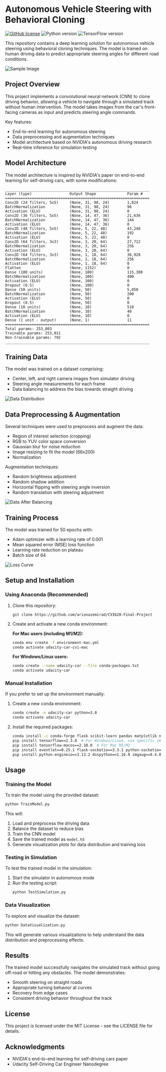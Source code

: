 # Autonomous Vehicle Steering with Behavioral Cloning

[![GitHub license](https://img.shields.io/github/license/Naereen/StrapDown.js.svg)](https://github.com/your-username/your-repo/blob/master/LICENSE)
![Python version](https://img.shields.io/badge/python-3.8-blue.svg)
![TensorFlow version](https://img.shields.io/badge/tensorflow-2.10.0-orange.svg)

This repository contains a deep learning solution for autonomous vehicle steering using behavioral cloning techniques. The model is trained on human driving data to predict appropriate steering angles for different road conditions.

![Sample Image](balanced_data_distribution.png)

## Project Overview

This project implements a convolutional neural network (CNN) to clone driving behavior, allowing a vehicle to navigate through a simulated track without human intervention. The model takes images from the car's front-facing cameras as input and predicts steering angle commands.

Key features:

- End-to-end learning for autonomous steering
- Data preprocessing and augmentation techniques
- Model architecture based on NVIDIA's autonomous driving research
- Real-time inference for simulation testing

## Model Architecture

The model architecture is inspired by NVIDIA's paper on end-to-end learning for self-driving cars, with some modifications:

```
_________________________________________________________________
Layer (type)                 Output Shape              Param #
=================================================================
Conv2D (24 filters, 5x5)     (None, 31, 98, 24)        1,824
BatchNormalization           (None, 31, 98, 24)        96
Activation (ELU)             (None, 31, 98, 24)        0
Conv2D (36 filters, 5x5)     (None, 14, 47, 36)        21,636
BatchNormalization           (None, 14, 47, 36)        144
Activation (ELU)             (None, 14, 47, 36)        0
Conv2D (48 filters, 5x5)     (None, 5, 22, 48)         43,248
BatchNormalization           (None, 5, 22, 48)         192
Activation (ELU)             (None, 5, 22, 48)         0
Conv2D (64 filters, 3x3)     (None, 3, 20, 64)         27,712
BatchNormalization           (None, 3, 20, 64)         256
Activation (ELU)             (None, 3, 20, 64)         0
Conv2D (64 filters, 3x3)     (None, 1, 18, 64)         36,928
BatchNormalization           (None, 1, 18, 64)         256
Activation (ELU)             (None, 1, 18, 64)         0
Flatten                      (None, 1152)              0
Dense (100 units)            (None, 100)               115,300
BatchNormalization           (None, 100)               400
Activation (ELU)             (None, 100)               0
Dropout (0.5)                (None, 100)               0
Dense (50 units)             (None, 50)                5,050
BatchNormalization           (None, 50)                200
Activation (ELU)             (None, 50)                0
Dropout (0.5)                (None, 50)                0
Dense (10 units)             (None, 10)                510
BatchNormalization           (None, 10)                40
Activation (ELU)             (None, 10)                0
Dense (1 unit - output)      (None, 1)                 11
=================================================================
Total params: 253,803
Trainable params: 253,011
Non-trainable params: 792
_________________________________________________________________
```

## Training Data

The model was trained on a dataset comprising:

- Center, left, and right camera images from simulator driving
- Steering angle measurements for each frame
- Data balancing to address the bias towards straight driving

![Data Distribution](original_data_distribution.png)

## Data Preprocessing & Augmentation

Several techniques were used to preprocess and augment the data:

- Region of interest selection (cropping)
- RGB to YUV color space conversion
- Gaussian blur for noise reduction
- Image resizing to fit the model (66x200)
- Normalization

Augmentation techniques:

- Random brightness adjustment
- Random shadow addition
- Horizontal flipping with steering angle inversion
- Random translation with steering adjustment

![Data After Balancing](balanced_data_distribution.png)

## Training Process

The model was trained for 50 epochs with:

- Adam optimizer with a learning rate of 0.001
- Mean squared error (MSE) loss function
- Learning rate reduction on plateau
- Batch size of 64

![Loss Curve](loss_curve.png)

## Setup and Installation

### Using Anaconda (Recommended)

1. Clone this repository:

   ```bash[
   git clone https://github.com/arionazemirad/CVI620-Final-Project
   ```

2. Create and activate a new conda environment:

   **For Mac users (including M1/M2):**

   ```bash
   conda env create -f environment-mac.yml
   conda activate udacity-car-cvi-mac
   ```

   **For Windows/Linux users:**

   ```bash
   conda create --name udacity-car --file conda-packages.txt
   conda activate udacity-car
   ```

### Manual Installation

If you prefer to set up the environment manually:

1. Create a new conda environment:

   ```bash
   conda create -n udacity-car python=3.8
   conda activate udacity-car
   ```

2. Install the required packages:
   ```bash
   conda install -c conda-forge flask scikit-learn pandas matplotlib numpy opencv h5py jupyter
   pip install tensorflow==2.3.0  # For Windows/Linux, use specific version compatible with your hardware
   pip install tensorflow-macos==2.10.0  # For Mac M1/M2
   pip install eventlet==0.25.1 flask-socketio==3.3.1 python-socketio==4.6.1
   pip install python-engineio==3.13.2 dnspython==1.16.0 imgaug==0.4.0
   ```

## Usage

### Training the Model

To train the model using the provided dataset:

```bash
python TrainModel.py
```

This will:

1. Load and preprocess the driving data
2. Balance the dataset to reduce bias
3. Train the CNN model
4. Save the trained model as `model.h5`
5. Generate visualization plots for data distribution and training loss

### Testing in Simulation

To test the trained model in the simulation:

1. Start the simulator in autonomous mode
2. Run the testing script:
   ```bash
   python TestSimulation.py
   ```

### Data Visualization

To explore and visualize the dataset:

```bash
python DataVisualization.py
```

This will generate various visualizations to help understand the data distribution and preprocessing effects.

## Results

The trained model successfully navigates the simulated track without going off-road or hitting any obstacles. The model demonstrates:

- Smooth steering on straight roads
- Appropriate turning behavior at curves
- Recovery from edge cases
- Consistent driving behavior throughout the track

## License

This project is licensed under the MIT License - see the LICENSE file for details.

## Acknowledgments

- NVIDIA's end-to-end learning for self-driving cars paper
- Udacity Self-Driving Car Engineer Nanodegree
